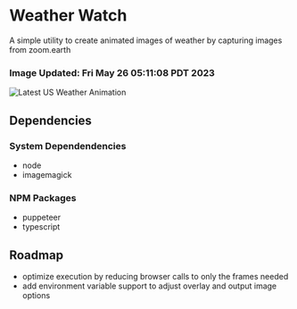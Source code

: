 # Weather Watch

A simple utility to create animated images of weather by capturing images from zoom.earth

### Image Updated: Fri May 26 05:11:08 PDT 2023

![Latest US Weather Animation](animations/2023-05-26.webp)

## Dependencies
### System Dependendencies
* node
* imagemagick
### NPM Packages
* puppeteer
* typescript

## Roadmap
* optimize execution by reducing browser calls to only the frames needed
* add environment variable support to adjust overlay and output image options

